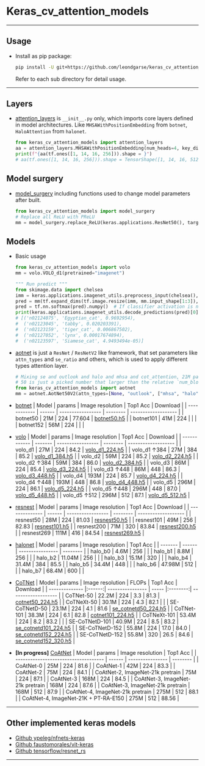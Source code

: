 # Keras_cv_attention_models
***

## Usage
  - Install as pip package:
    ```sh
    pip install -U git+https://github.com/leondgarse/keras_cv_attention_models
    ```
    Refer to each sub directory for detail usage.
***
## Layers
  - [attention_layers](keras_cv_attention_models/attention_layers) is `__init__.py` only, which imports core layers defined in model architectures. Like `MHSAWithPositionEmbedding` from `botnet`, `HaloAttention` from `halonet`.
    ```py
    from keras_cv_attention_models import attention_layers
    aa = attention_layers.MHSAWithPositionEmbedding(num_heads=4, key_dim=128, relative=True)
    print(f"{aa(tf.ones([1, 14, 16, 256])).shape = }")
    # aa(tf.ones([1, 14, 16, 256])).shape = TensorShape([1, 14, 16, 512])
    ```
## Model surgery
  - [model_surgery](keras_cv_attention_models/model_surgery) including functions used to change model parameters after built.
    ```py
    from keras_cv_attention_models import model_surgery
    # Replace all ReLU with PReLU
    mm = model_surgery.replace_ReLU(keras.applications.ResNet50(), target_activation='PReLU')
    ```
## Models
  - Basic usage
    ```py
    from keras_cv_attention_models import volo
    mm = volo.VOLO_d1(pretrained="imagenet")

    """ Run predict """
    from skimage.data import chelsea
    imm = keras.applications.imagenet_utils.preprocess_input(chelsea(), mode='torch') # Chelsea the cat
    pred = mm(tf.expand_dims(tf.image.resize(imm, mm.input_shape[1:3]), 0)).numpy()
    pred = tf.nn.softmax(pred).numpy()  # If classifier activation is not softmax
    print(keras.applications.imagenet_utils.decode_predictions(pred)[0])
    # [('n02124075', 'Egyptian_cat', 0.9692954),
    #  ('n02123045', 'tabby', 0.020203391),
    #  ('n02123159', 'tiger_cat', 0.006867502),
    #  ('n02127052', 'lynx', 0.00017674894),
    #  ('n02123597', 'Siamese_cat', 4.9493494e-05)]
    ```
  - [aotnet](keras_cv_attention_models/aotnet) is just a `ResNet` / `ResNetV2` like framework, that set parameters like `attn_types` and `se_ratio` and others, which is used to apply different types attention layer.
    ```py
    # Mixing se and outlook and halo and mhsa and cot_attention, 21M parameters
    # 50 is just a picked number that larger than the relative `num_block`
    from keras_cv_attention_models import aotnet
    mm = aotnet.AotNet50V2(attn_types=[None, "outlook", ["mhsa", "halo"] * 50, "cot"], se_ratio=[0.25, 0.25, 0, 0], deep_stem=True, strides=1)
    ```
  - [botnet](keras_cv_attention_models/botnet)
    | Model        | params | Image  resolution | Top1 Acc | Download            |
    | ------------ | ------ | ----------------- | -------- | ------------------- |
    | botnet50     | 21M    | 224               | 77.604   | [botnet50.h5](https://github.com/leondgarse/keras_cv_attention_models/releases/download/botnet/botnet50.h5)  |
    | botnet101    | 41M    | 224               |          |  |
    | botnet152    | 56M    | 224               |          |  |

  - [volo](keras_cv_attention_models/volo)
    | Model        | params | Image  resolution | Top1 Acc | Download            |
    | ------------ | ------- | ----------------- | -------- | ------------------- |
    | volo_d1      | 27M     | 224               | 84.2     | [volo_d1_224.h5](https://github.com/leondgarse/keras_cv_attention_models/releases/download/volo/volo_d1_224.h5)  |
    | volo_d1 ↑384 | 27M     | 384               | 85.2     | [volo_d1_384.h5](https://github.com/leondgarse/keras_cv_attention_models/releases/download/volo/volo_d1_384.h5)  |
    | volo_d2      | 59M     | 224               | 85.2     | [volo_d2_224.h5](https://github.com/leondgarse/keras_cv_attention_models/releases/download/volo/volo_d2_224.h5)  |
    | volo_d2 ↑384 | 59M     | 384               | 86.0     | [volo_d2_384.h5](https://github.com/leondgarse/keras_cv_attention_models/releases/download/volo/volo_d2_384.h5)  |
    | volo_d3      | 86M     | 224               | 85.4     | [volo_d3_224.h5](https://github.com/leondgarse/keras_cv_attention_models/releases/download/volo/volo_d3_224.h5)  |
    | volo_d3 ↑448 | 86M     | 448               | 86.3     | [volo_d3_448.h5](https://github.com/leondgarse/keras_cv_attention_models/releases/download/volo/volo_d3_448.h5)  |
    | volo_d4      | 193M    | 224               | 85.7     | [volo_d4_224.h5](https://github.com/leondgarse/keras_cv_attention_models/releases/download/volo/volo_d4_224.h5)  |
    | volo_d4 ↑448 | 193M    | 448               | 86.8     | [volo_d4_448.h5](https://github.com/leondgarse/keras_cv_attention_models/releases/download/volo/volo_d4_448.h5) |
    | volo_d5      | 296M    | 224               | 86.1     | [volo_d5_224.h5](https://github.com/leondgarse/keras_cv_attention_models/releases/download/volo/volo_d5_224.h5) |
    | volo_d5 ↑448 | 296M    | 448               | 87.0     | [volo_d5_448.h5](https://github.com/leondgarse/keras_cv_attention_models/releases/download/volo/volo_d5_448.h5) |
    | volo_d5 ↑512 | 296M    | 512               | 87.1     | [volo_d5_512.h5](https://github.com/leondgarse/keras_cv_attention_models/releases/download/volo/volo_d5_512.h5) |

  - [resnest](keras_cv_attention_models/resnest)
    | Model          | params | Image  resolution | Top1 Acc | Download            |
    | -------------- | ------ | ----------------- | -------- | ------------------- |
    | resnest50      | 28M    | 224               | 81.03    | [resnest50.h5](https://github.com/leondgarse/keras_cv_attention_models/releases/download/resnest/resnest50.h5)  |
    | resnest101     | 49M    | 256               | 82.83    | [resnest101.h5](https://github.com/leondgarse/keras_cv_attention_models/releases/download/resnest/resnest101.h5)  |
    | resnest200     | 71M    | 320               | 83.84    | [resnest200.h5](https://github.com/leondgarse/keras_cv_attention_models/releases/download/resnest/resnest200.h5)  |
    | resnest269     | 111M   | 416               | 84.54    | [resnest269.h5](https://github.com/leondgarse/keras_cv_attention_models/releases/download/resnest/resnest269.h5)  |

  - [halonet](keras_cv_attention_models/halonet)
    | Model   | params | Image resolution | Top1 Acc |
    | ------- | ------ | ---------------- | -------- |
    | halo_b0 | 4.6M   | 256              |          |
    | halo_b1 | 8.8M   | 256              |          |
    | halo_b2 | 11.04M | 256              |          |
    | halo_b3 | 15.1M  | 320              |          |
    | halo_b4 | 31.4M  | 384              | 85.5    |
    | halo_b5 | 34.4M  | 448              |          |
    | halo_b6 | 47.98M | 512              |          |
    | halo_b7 | 68.4M  | 600              |          |

  - [CoTNet](keras_cv_attention_models/cotnet)
    | Model          | params | Image resolution | FLOPs | Top1 Acc | Download            |
    | -------------- |:------:| ---------------- | ----- |:--------:| ------------------- |
    | CoTNet-50      | 22.2M  | 224              | 3.3   |   81.3   | [cotnet50_224.h5](https://github.com/leondgarse/keras_cv_attention_models/releases/download/cotnet/cotnet50_224.h5) |
    | CoTNeXt-50     | 30.1M  | 224              | 4.3   |   82.1   |  |
    | SE-CoTNetD-50  | 23.1M  | 224              | 4.1   |   81.6   | [se_cotnetd50_224.h5](https://github.com/leondgarse/keras_cv_attention_models/releases/download/cotnet/se_cotnetd50_224.h5) |
    | CoTNet-101     | 38.3M  | 224              | 6.1   |   82.8   | [cotnet101_224.h5](https://github.com/leondgarse/keras_cv_attention_models/releases/download/cotnet/cotnet101_224.h5) |
    | CoTNeXt-101    | 53.4M  | 224              | 8.2   |   83.2   |  |
    | SE-CoTNetD-101 | 40.9M  | 224              | 8.5   |   83.2   | [se_cotnetd101_224.h5](https://github.com/leondgarse/keras_cv_attention_models/releases/download/cotnet/se_cotnetd101_224.h5) |
    | SE-CoTNetD-152 | 55.8M  | 224              | 17.0  |   84.0   | [se_cotnetd152_224.h5](https://github.com/leondgarse/keras_cv_attention_models/releases/download/cotnet/se_cotnetd152_224.h5) |
    | SE-CoTNetD-152 | 55.8M  | 320              | 26.5  |   84.6   | [se_cotnetd152_320.h5](https://github.com/leondgarse/keras_cv_attention_models/releases/download/cotnet/se_cotnetd152_320.h5) |

  - **[In progress]** [CoAtNet](keras_cv_attention_models/coatnet)
    | Model                                | params | Image resolution | Top1 Acc |
    | ------------------------------------ | ------ | ---------------- | -------- |
    | CoAtNet-0                            | 25M    | 224              | 81.6     |
    | CoAtNet-1                            | 42M    | 224              | 83.3     |
    | CoAtNet-2                            | 75M    | 224              | 84.1     |
    | CoAtNet-2, ImageNet-21k pretrain     | 75M    | 224              | 87.1     |
    | CoAtNet-3                            | 168M   | 224              | 84.5     |
    | CoAtNet-3, ImageNet-21k pretrain     | 168M   | 224              | 87.6     |
    | CoAtNet-3, ImageNet-21k pretrain     | 168M   | 512              | 87.9     |
    | CoAtNet-4, ImageNet-21k pretrain     | 275M   | 512              | 88.1     |
    | CoAtNet-4, ImageNet-21K + PT-RA-E150 | 275M   | 512              | 88.56    |
***

## Other implemented keras models
  - [Github ypeleg/nfnets-keras](https://github.com/ypeleg/nfnets-keras)
  - [Github faustomorales/vit-keras](https://github.com/faustomorales/vit-keras)
  - [Github tensorflow/resnet_rs](https://github.com/tensorflow/tpu/tree/master/models/official/resnet/resnet_rs)
***
